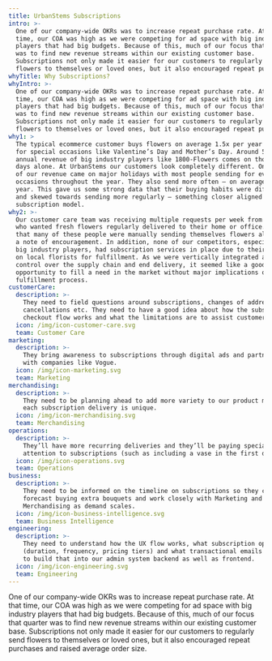 ```yaml
---
title: UrbanStems Subscriptions
intro: >-
  One of our company-wide OKRs was to increase repeat purchase rate. At that
  time, our COA was high as we were competing for ad space with big industry
  players that had big budgets. Because of this, much of our focus that quarter
  was to find new revenue streams within our existing customer base.
  Subscriptions not only made it easier for our customers to regularly send
  flowers to themselves or loved ones, but it also encouraged repeat purchases.
whyTitle: Why Subscriptions?
whyIntro: >-
  One of our company-wide OKRs was to increase repeat purchase rate. At that
  time, our COA was high as we were competing for ad space with big industry
  players that had big budgets. Because of this, much of our focus that quarter
  was to find new revenue streams within our existing customer base.
  Subscriptions not only made it easier for our customers to regularly send
  flowers to themselves or loved ones, but it also encouraged repeat purchases.
why1: >
  The typical ecommerce customer buys flowers on average 1.5x per year mostly
  for special occasions like Valentine’s Day and Mother’s Day. Around 50% of the
  annual revenue of big industry players like 1800-Flowers comes on those two
  days alone. At UrbanStems our customers look completely different. Only 5.6%
  of our revenue came on major holidays with most people sending for everyday
  occasions throughout the year. They also send more often – on average 3x per
  year. This gave us some strong data that their buying habits were different
  and skewed towards sending more regularly – something closer aligned with a
  subscription model.
why2: >-
  Our customer care team was receiving multiple requests per week from customers
  who wanted fresh flowers regularly delivered to their home or office. We found
  that many of these people were manually sending themselves flowers along with
  a note of encouragement. In addition, none of our competitors, especially the
  big industry players, had subscription services in place due to their reliance
  on local florists for fulfillment. As we were vertically integrated and had
  control over the supply chain and end delivery, it seemed like a good
  opportunity to fill a need in the market without major implications on our
  fulfillment process.
customerCare:
  description: >-
    They need to field questions around subscriptions, changes of address,
    cancellations etc. They need to have a good idea about how the subscription
    checkout flow works and what the limitations are to assist customers.
  icon: /img/icon-customer-care.svg
  team: Customer Care
marketing:
  description: >-
    They bring awareness to subscriptions through digital ads and partnerships
    with companies like Vogue.
  icon: /img/icon-marketing.svg
  team: Marketing
merchandising:
  description: >-
    They need to be planning ahead to add more variety to our product mix so
    each subscription delivery is unique. 
  icon: /img/icon-merchandising.svg
  team: Merchandising
operations:
  description: >-
    They’ll have more recurring deliveries and they’ll be paying special
    attention to subscriptions (such as including a vase in the first delivery).
  icon: /img/icon-operations.svg
  team: Operations
business:
  description: >-
    They need to be informed on the timeline on subscriptions so they can
    forecast buying extra bouquets and work closely with Marketing and
    Merchandising as demand scales.
  icon: /img/icon-business-intelligence.svg
  team: Business Intelligence
engineering:
  description: >-
    They need to understand how the UX flow works, what subscription options are
    (duration, frequency, pricing tiers) and what transactional emails we need
    to build that into our admin system backend as well as frontend.
  icon: /img/icon-engineering.svg
  team: Engineering
---
```

One of our company-wide OKRs was to increase repeat purchase rate. At that time, our COA was high as we were competing for ad space with big industry players that had big budgets. Because of this, much of our focus that quarter was to find new revenue streams within our existing customer base. Subscriptions not only made it easier for our customers to regularly send flowers to themselves or loved ones, but it also encouraged repeat purchases and raised average order size.
